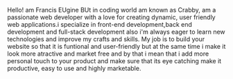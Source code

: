 Hello! am Francis EUgine BUt in coding world am known as Crabby,
am a passionate web developer with a love for creating dynamic, user friendly web applications.i specialize in front-end development,back end  development and full-stack development also i'm always eager to learn new technologies and improve my crafts and skills.
My job is to build your website so that it is funtional and user-friendly but at the same time i make it look more atractive and market free and by that i mean that i add more personal touch to your product and make sure that its eye catching make it productive, easy to use and highly marketable.
<!---
Crabby01/Crabby01 is a ✨ special ✨ repository because its `README.md` (this file) appears on your GitHub profile.
You can click the Preview link to take a look at your changes.
--->
